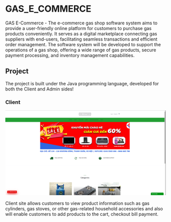 # GAS_E_COMMERCE
GAS E-Commerce   -  The e-commerce gas shop software system aims to provide a user-friendly online platform for customers to purchase gas products conveniently. It serves as a digital marketplace connecting gas suppliers with end-users, facilitating seamless transactions and efficient order management. The software system will be developed to support the operations of a gas shop, offering a wide range of gas products, secure payment processing, and inventory management capabilities.

## Project
The project is built under the Java programming language, developed for both the Client and Admin sides!

### Client 
![](myImages/Client_Gas_E_Commerce.png)

Client site allows customers to view product information such as gas cylinders, gas stoves, or other gas-related household accessories and also will enable customers to add products to the cart, checkout bill payment.



